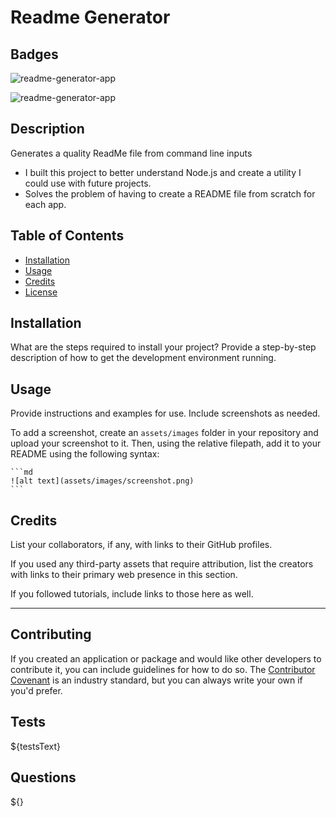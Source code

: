 # Readme Generator

## Badges

![readme-generator-app](https://img.shields.io/github/license/MosNes/readme-generator-app)

![readme-generator-app](https://img.shields.io/github/languages/top/MosNes/readme-generator-app)


## Description
Generates a quality ReadMe file from command line inputs

- I built this project to better understand Node.js and create a utility I could use with future projects.
- Solves the problem of having to create a README file from scratch for each app.

## Table of Contents

- [Installation](#installation)
- [Usage](#usage)
- [Credits](#credits)
- [License](#license)

## Installation

What are the steps required to install your project? Provide a step-by-step description of how to get the development environment running.

## Usage

Provide instructions and examples for use. Include screenshots as needed.

To add a screenshot, create an `assets/images` folder in your repository and upload your screenshot to it. Then, using the relative filepath, add it to your README using the following syntax:

    ```md
    ![alt text](assets/images/screenshot.png)
    ```

## Credits

List your collaborators, if any, with links to their GitHub profiles.

If you used any third-party assets that require attribution, list the creators with links to their primary web presence in this section.

If you followed tutorials, include links to those here as well.

---

## Contributing

If you created an application or package and would like other developers to contribute it, you can include guidelines for how to do so. The [Contributor Covenant](https://www.contributor-covenant.org/) is an industry standard, but you can always write your own if you'd prefer.

## Tests

${testsText}

## Questions

${}

